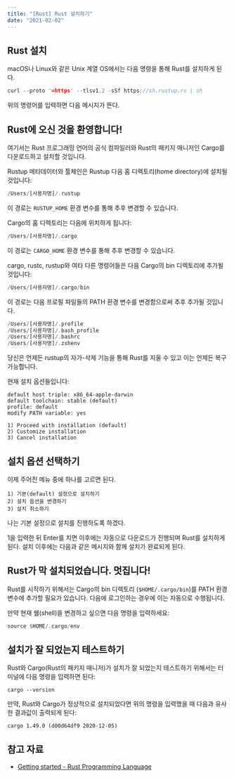 ```yaml
---
title: "[Rust] Rust 설치하기"
date: "2021-02-02"
---
```


## Rust 설치

macOS나 Linux와 같은 Unix 계열 OS에서는 다음 명령을 통해 Rust를 설치하게 된다.

```rust
curl --proto '=https' --tlsv1.2 -sSf https://sh.rustup.rs | sh
```

위의 명령어를 입력하면 다음 메시지가 뜬다.

## Rust에 오신 것을 환영합니다!

여기서는 Rust 프로그래밍 언어의 공식 컴파일러와 Rust의 패키지 매니저인 Cargo를 다운로드하고 설치할 것입니다.

Rustup 메타데이터와 툴체인은 Rustup 다음 홈 디렉토리(home directory)에 설치될 것입니다: 

```rust
/Users/[사용자명]/.rustup
```

이 경로는 `RUSTUP_HOME` 환경 변수를 통해 추후 변경할 수 있습니다.

Cargo의 홈 디렉토리는 다음에 위치하게 됩니다:

```rust
/Users/[사용자명]/.cargo
```

이 경로는 `CARGO_HOME` 환경 변수를 통해 추후 변경할 수 있습니다.

cargo, rustc, rustup와 여타 다른 명령어들은 다음 Cargo의 bin 디렉토리에 추가될 것입니다:

```rust
/Users/[사용자명]/.cargo/bin
```

이 경로는 다음 프로필 파일들의 PATH 환경 변수를 변경함으로써 추후 추가될 것입니다.

```rust
/Users/[사용자명]/.profile
/Users/[사용자명]/.bash_profile
/Users/[사용자명]/.bashrc
/Users/[사용자명]/.zshenv
```

당신은 언제든 rustup의 자가-삭제 기능을 통해 Rust를 지울 수 있고 이는 언제든 복구 가능합니다.

현재 설치 옵션들입니다:

```
default host triple: x86_64-apple-darwin
default toolchain: stable (default)
profile: default
modify PATH variable: yes
```

```
1) Proceed with installation (default)
2) Customize installation
3) Cancel installation
```

## 설치 옵션 선택하기

이제 주어진 메뉴 중에 하나를 고르면 된다.

```
1) 기본(default) 설정으로 설치하기
2) 설치 옵션을 변경하기
3) 설치 취소하기
```

나는 기본 설정으로 설치를 진행하도록 하겠다.

1을 입력한 뒤 Enter를 치면 이후에는 자동으로 다운로드가 진행되며 Rust를 설치하게 된다. 설치 이후에는 다음과 같은 메시지와 함께 설치가 완료되게 된다.

## Rust가 막 설치되었습니다. 멋집니다!

Rust를 시작하기 위해서는 Cargo의 bin 디렉토리 (`$HOME/.cargo/bin`)를 PATH 환경 변수에 추가할 필요가 있습니다. 다음에 로그인하는 경우에 이는 자동으로 수행됩니다.

만약 현재 쉘(shell)을 변경하고 싶으면 다음 명령을 입력하세요:

```rust
source $HOME/.cargo/env
```

## 설치가 잘 되었는지 테스트하기

Rust와 Cargo(Rust의 패키지 매니저)가 설치가 잘 되었는지 테스트하기 위해서는 터미널에 다음 명령을 입력하면 된다:

```
cargo --version
```

만약, Rust와 Cargo가 정상적으로 설치되었다면 위의 명령을 입력했을 때 다음과 유사한 결과값이 출력되게 된다:

```
cargo 1.49.0 (d00d64df9 2020-12-05)
```

## 참고 자료

- [Getting started - Rust Programming Language](https://www.rust-lang.org/learn/get-started)
